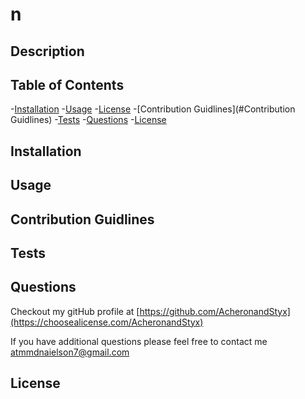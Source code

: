 # n


  ## Description

  

  ## Table of Contents

  -[Installation](#installation)
  -[Usage](#usage)
  -[License](#license)
  -[Contribution Guidlines](#Contribution Guidlines)
  -[Tests](#tests)
  -[Questions](#questions)
  -[License](#license)

  ## Installation

  

  ## Usage

  

  ## Contribution Guidlines

  

  ## Tests

  

  ## Questions

  Checkout my gitHub profile at [https://github.com/AcheronandStyx](https://choosealicense.com/AcheronandStyx)

  If you have additional questions please feel free to contact me atmmdnaielson7@gmail.com

  ## License

  

